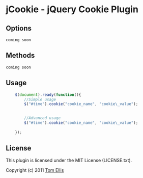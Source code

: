# jCookie - jQuery Cookie Plugin


## Options

	coming soon

## Methods

	coming soon

## Usage
```javascript
	$(document).ready(function(){
		//Simple usage
		$("#time").cookie("cookie_name", "cookie\_value");
		

		//Advanced usage
		$("#time").cookie("cookie_name", "cookie\_value");
		
	});
```

## License

This plugin is licensed under the MIT License (LICENSE.txt).

Copyright (c) 2011 [Tom Ellis](http://www.webmuse.co.uk)
